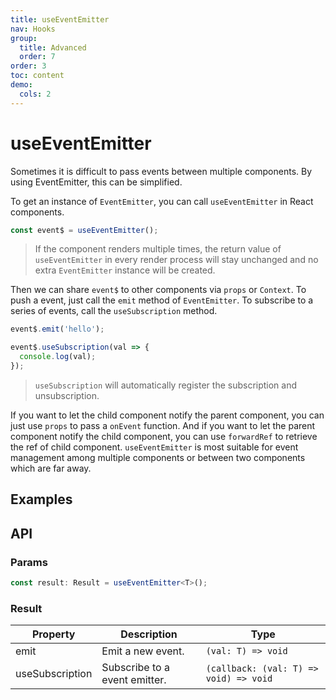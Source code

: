 ```yaml
---
title: useEventEmitter
nav: Hooks
group:
  title: Advanced
  order: 7
order: 3
toc: content
demo:
  cols: 2
---
```


# useEventEmitter

Sometimes it is difficult to pass events between multiple components. By using EventEmitter, this can be simplified.

To get an instance of `EventEmitter`, you can call `useEventEmitter` in React components.

```js
const event$ = useEventEmitter();
```

> If the component renders multiple times, the return value of `useEventEmitter` in every render process will stay unchanged and no extra `EventEmitter` instance will be created.

Then we can share `event$` to other components via `props` or `Context`. To push a event, just call the `emit` method of `EventEmitter`. To subscribe to a series of events, call the `useSubscription` method.

```js
event$.emit('hello');
```

```js
event$.useSubscription(val => {
  console.log(val);
});
```

> `useSubscription` will automatically register the subscription and unsubscription.

If you want to let the child component notify the parent component, you can just use `props` to pass a `onEvent` function. And if you want to let the parent component notify the child component, you can use `forwardRef` to retrieve the ref of child component. `useEventEmitter` is most suitable for event management among multiple components or between two components which are far away.

## Examples

<code src="./demo/demo1.tsx"></code>

## API

### Params

```typescript
const result: Result = useEventEmitter<T>();
```

### Result

| Property        | Description                   | Type                                   |
| --------------- | ----------------------------- | -------------------------------------- |
| emit            | Emit a new event.             | `(val: T) => void`                     |
| useSubscription | Subscribe to a event emitter. | `(callback: (val: T) => void) => void` |

